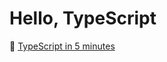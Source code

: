 # Hello, TypeScript

:book: [TypeScript in 5 minutes](https://www.typescriptlang.org/docs/handbook/typescript-in-5-minutes.html)
